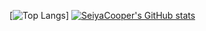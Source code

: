 [![Top Langs](https://github-readme-stats.vercel.app/api/top-langs/?username=SeiyaCooper&layout=compact&theme=radical)]
[![SeiyaCooper's GitHub stats](https://github-readme-stats.vercel.app/api?username=SeiyaCooper)](https://github.com/anuraghazra/github-readme-stats)

